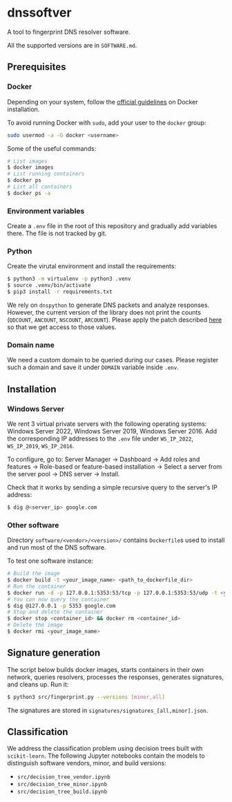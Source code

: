 # dnssoftver

A tool to fingerprint DNS resolver software.

All the supported versions are in `SOFTWARE.md`.

## Prerequisites 

### Docker

Depending on your system, follow the [official guidelines](https://docs.docker.com/engine/install/) on Docker installation.

To avoid running Docker with `sudo`, add your user to the `docker` group:

```bash
sudo usermod -a -G docker <username>
```

Some of the useful commands:

```bash
# List images
$ docker images
# List running containers
$ docker ps
# List all containers
$ docker ps -a
```

### Environment variables

Create a `.env` file in the root of this repository and gradually add variables there. The file is not tracked by git.

### Python

Create the virutal environment and install the requirements:

```bash
$ python3 -m virtualenv -p python3 .venv
$ source .venv/bin/activate
$ pip3 install -r requirements.txt
```

We rely on `dnspython` to generate DNS packets and analyze responses. However, the current version of the library does not print the counts (`QDCOUNT`, `ANCOUNT`, `NSCOUNT`, `ARCOUNT`). Please apply the patch described [here](https://github.com/rthalley/dnspython/pull/677) so that we get access to those values.

### Domain name

We need a custom domain to be queried during our cases. Please register such a domain and save it under `DOMAIN` variable inside `.env`.

## Installation

### Windows Server

We rent 3 virtual private servers with the following operating systems: Windows Server 2022, Windows Server 2019, Windows Server 2016. Add the corresponding IP addresses to the `.env` file under `WS_IP_2022`, `WS_IP_2019`, `WS_IP_2016`.

To configure, go to: Server Manager -> Dashboard -> Add roles and features -> Role-based or feature-based installation -> Select a server from the server pool -> DNS server -> Install.

Check that it works by sending a simple recursive query to the server's IP address:

```bash
$ dig @<server_ip> google.com
```

### Other software

Directory `software/<vendor>/<version>/` contains `Dockerfile`s  used to install and run most of the DNS software.

To test one software instance:

```bash
# Build the image
$ docker build -t <your_image_name> <path_to_dockerfile_dir>
# Run the container
$ docker run -d -p 127.0.0.1:5353:53/tcp -p 127.0.0.1:5353:53/udp -t <your_image_name>
# You can now query the container
$ dig @127.0.0.1 -p 5353 google.com
# Stop and delete the container
$ docker stop <container_id> && docker rm <container_id>
# Delete the image
$ docker rmi <your_image_name>
```

## Signature generation

The script below builds docker images, starts containers in their own network, queries resolvers, processes the responses, generates signatures, and cleans up. Run it:

```bash
$ python3 src/fingerprint.py --versions [minor,all]
```

The signatures are stored in `signatures/signatures_[all,minor].json`.

## Classification

We address the classification problem using decision trees built with `scikit-learn`. The following Jupyter notebooks contain the models to distinguish software vendors, minor, and build versions:

- `src/decision_tree_vendor.ipynb`
- `src/decision_tree_minor.ipynb`
- `src/decision_tree_build.ipynb`

